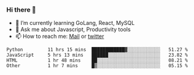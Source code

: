 ### Hi there 👋

- 🌱 I’m currently learning GoLang, React, MySQL
- 💬 Ask me about Javascript, Productivity tools 
- 📫 How to reach me: [Mail](mailto:kvaishak47@gmail.com) or [twitter](https://twitter.com/kvaish4k)

<!--START_SECTION:waka-->

```text
Python         11 hrs 15 mins  ████████████▓░░░░░░░░░░░░   51.27 %
JavaScript     5 hrs 13 mins   ██████░░░░░░░░░░░░░░░░░░░   23.82 %
HTML           1 hr 48 mins    ██░░░░░░░░░░░░░░░░░░░░░░░   08.21 %
Other          1 hr 7 mins     █▒░░░░░░░░░░░░░░░░░░░░░░░   05.15 %
```

<!--END_SECTION:waka-->
